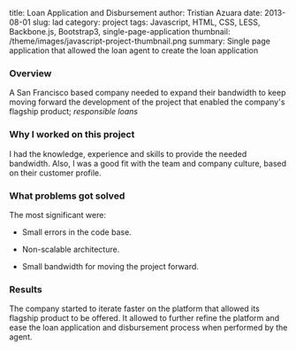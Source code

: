 title: Loan Application and Disbursement
author: Tristian Azuara
date: 2013-08-01
slug: lad
category: project
tags: Javascript, HTML, CSS, LESS, Backbone.js, Bootstrap3, single-page-application
thumbnail: /theme/images/javascript-project-thumbnail.png
summary: Single page application that allowed the loan agent to create the loan application

### Overview
A San Francisco based company needed to expand their bandwidth to keep moving forward the development
of the project that enabled the company's flagship product; *responsible loans*

### Why I worked on this project
I had the knowledge, experience and skills to provide the needed bandwidth. Also, I was a good fit with the
team and company culture, based on their customer profile.

### What problems got solved

The most significant were:

 * Small errors in the code base.

 * Non-scalable architecture.

 * Small bandwidth for moving the project forward.

### Results

The company started to iterate faster on the platform that allowed its flagship product to be offered.
It allowed to further refine the platform and ease the loan application and disbursement process when
performed by the agent.

